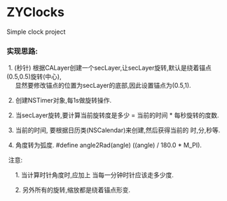 # ZYClocks
Simple clock project

### 实现思路:

  1. (秒针) 根据CALayer创建一个secLayer,让secLayer旋转,默认是绕着锚点(0.5,0.5)旋转(中心),<br>
      显然要修改锚点的位置为secLayer的底部,因此设置锚点为(0.5,1).<br>
      
  2. 创建NSTimer对象,每1s做旋转操作.<br>
  
  2. 当secLayer旋转,要计算当前旋转度是多少  = 当前的时间 * 每秒旋转的度数.<br>
  
  3. 当前的时间, 要根据日历类(NSCalendar)来创建,然后获得当前的 时,分,秒等.<br>
  
  4. 角度转为弧度. #define angle2Rad(angle) ((angle) / 180.0 * M_PI).<br>
  
  注意: <br>
  
      1. 当计算时针角度时,应加上 当每一分钟时针应该走多少度.<br>
      
      2. 另外所有的旋转,缩放都是绕着锚点形变.<br>
